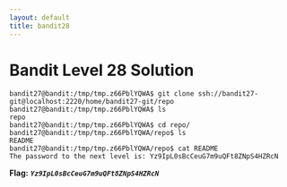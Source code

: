 ```yaml
---
layout: default
title: bandit28
---
```


# Bandit Level 28 Solution


```
bandit27@bandit:/tmp/tmp.z66PblYQWA$ git clone ssh://bandit27-git@localhost:2220/home/bandit27-git/repo
bandit27@bandit:/tmp/tmp.z66PblYQWA$ ls
repo
bandit27@bandit:/tmp/tmp.z66PblYQWA$ cd repo/
bandit27@bandit:/tmp/tmp.z66PblYQWA/repo$ ls
README
bandit27@bandit:/tmp/tmp.z66PblYQWA/repo$ cat README
The password to the next level is: Yz9IpL0sBcCeuG7m9uQFt8ZNpS4HZRcN
```


**Flag:** ***`Yz9IpL0sBcCeuG7m9uQFt8ZNpS4HZRcN`*** 

